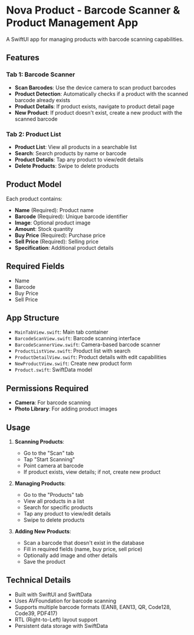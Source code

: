# Nova Product - Barcode Scanner & Product Management App

A SwiftUI app for managing products with barcode scanning capabilities.

## Features

### Tab 1: Barcode Scanner
- **Scan Barcodes**: Use the device camera to scan product barcodes
- **Product Detection**: Automatically checks if a product with the scanned barcode already exists
- **Product Details**: If product exists, navigate to product detail page
- **New Product**: If product doesn't exist, create a new product with the scanned barcode

### Tab 2: Product List
- **Product List**: View all products in a searchable list
- **Search**: Search products by name or barcode
- **Product Details**: Tap any product to view/edit details
- **Delete Products**: Swipe to delete products

## Product Model

Each product contains:
- **Name** (Required): Product name
- **Barcode** (Required): Unique barcode identifier
- **Image**: Optional product image
- **Amount**: Stock quantity
- **Buy Price** (Required): Purchase price
- **Sell Price** (Required): Selling price
- **Specification**: Additional product details

## Required Fields
- Name
- Barcode
- Buy Price
- Sell Price

## App Structure

- `MainTabView.swift`: Main tab container
- `BarcodeScanView.swift`: Barcode scanning interface
- `BarcodeScannerView.swift`: Camera-based barcode scanner
- `ProductListView.swift`: Product list with search
- `ProductDetailView.swift`: Product details with edit capabilities
- `NewProductView.swift`: Create new product form
- `Product.swift`: SwiftData model

## Permissions Required

- **Camera**: For barcode scanning
- **Photo Library**: For adding product images

## Usage

1. **Scanning Products**:
   - Go to the "Scan" tab
   - Tap "Start Scanning"
   - Point camera at barcode
   - If product exists, view details; if not, create new product

2. **Managing Products**:
   - Go to the "Products" tab
   - View all products in a list
   - Search for specific products
   - Tap any product to view/edit details
   - Swipe to delete products

3. **Adding New Products**:
   - Scan a barcode that doesn't exist in the database
   - Fill in required fields (name, buy price, sell price)
   - Optionally add image and other details
   - Save the product

## Technical Details

- Built with SwiftUI and SwiftData
- Uses AVFoundation for barcode scanning
- Supports multiple barcode formats (EAN8, EAN13, QR, Code128, Code39, PDF417)
- RTL (Right-to-Left) layout support
- Persistent data storage with SwiftData
